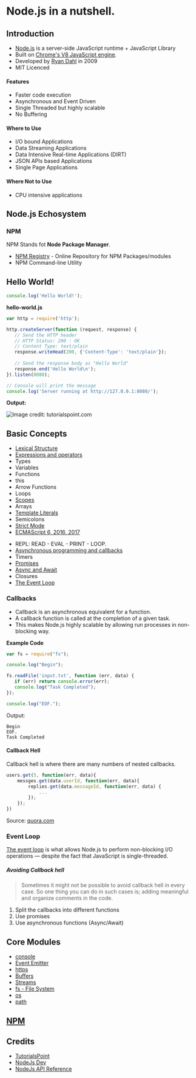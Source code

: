 # Node.js in a nutshell.

## Introduction

* [Node.js](https://nodejs.org/en/) is a server-side JavaScript runtime + JavaScript Library
* Built on [Chrome's V8 JavaScript engine](https://code.google.com/p/v8/).
* Developed by [Ryan Dahl](https://en.wikipedia.org/wiki/Ryan_Dahl) in 2009
* MIT Licenced 

#### Features

* Faster code execution
* Asynchronous and Event Driven
* Single Threaded but highly scalable
* No Buffering

#### Where to Use

* I/O bound Applications
* Data Streaming Applications
* Data Intensive Real-time Applications (DIRT)
* JSON APIs based Applications
* Single Page Applications

#### Where Not to Use

* CPU intensive applications

## Node.js Echosystem

### NPM

NPM Stands fot **Node Package Manager**.

* [NPM Registry](https://www.npmjs.com/) - Online Repository for NPM Packages/modules
* NPM Command-line Utility

## Hello World!

```js
console.log('Hello World!');
```

**hello-world.js**
```js
var http = require('http');

http.createServer(function (request, response) {
   // Send the HTTP header 
   // HTTP Status: 200 : OK
   // Content Type: text/plain
   response.writeHead(200, {'Content-Type': 'text/plain'});
   
   // Send the response body as "Hello World"
   response.end('Hello World\n');
}).listen(8080);

// Console will print the message
console.log('Server running at http://127.0.0.1:8080/');
```

**Output:**

![Image credit: tutorialspoint.com](https://www.tutorialspoint.com/nodejs/images/nodejs_sample.jpg)

## Basic Concepts

- [Lexical Structure](https://javabeginnerstutorial.com/javascript-2/javascripts-lexical-structure/)
- [Expressions and operators](https://developer.mozilla.org/en-US/docs/Web/JavaScript/Guide/Expressions_and_Operators)
- Types
- Variables
- Functions
- this
- Arrow Functions
- Loops
- [Scopes](https://scotch.io/tutorials/understanding-scope-in-javascript)
- Arrays
- [Template Literals](https://flaviocopes.com/javascript-template-literals/)
- Semicolons
- [Strict Mode](https://love2dev.com/blog/javascript-strict-mode/)
- [ECMAScript 6, 2016, 2017](https://codeburst.io/javascript-wtf-is-es6-es8-es-2017-ecmascript-dca859e4821c)

* REPL: READ - EVAL - PRINT - LOOP.
* [Asynchronous programming and callbacks](https://nodejs.dev/javascript-asynchronous-programming-and-callbacks)
* Timers
* [Promises](https://nodejs.dev/understanding-javascript-promises)
* [Async and Await](https://nodejs.dev/modern-asynchronous-javascript-with-async-and-await)
* Closures
* [The Event Loop](https://nodejs.dev/the-nodejs-event-loop)

### Callbacks

* Callback is an asynchronous equivalent for a function.
* A callback function is called at the completion of a given task.
* This makes Node.js highly scalable by allowing run processes in non-blocking way.

**Example Code**
```js
var fs = require("fs");

console.log("Begin");

fs.readFile('input.txt', function (err, data) {
   if (err) return console.error(err);
   console.log("Task Completed");
});

console.log("EOF.");
```

Output:
```text
Begin
EOF.
Task Completed
```

#### Callback Hell

Callback hell is where there are many numbers of nested callbacks.

```js
users.get(5, function(err, data){
	messges.get(data.userId, function(err, data){
		replies.get(data.messageId, function(err, data) {
        	...
        });
    });
})
```
Source: [quora.com](https://www.quora.com/What-is-callback-hell)

### Event Loop

[The event loop](https://nodejs.dev/the-nodejs-event-loop) is what allows Node.js to perform non-blocking I/O operations — despite the fact that JavaScript is single-threaded.

##### Avoiding Callback hell

> Sometimes it might not be possible to avoid callback hell in every case. So one thing you can do in such cases is; adding meaningful and organize comments in the code.

1. Split the callbacks into different functions
2. Use promises
3. Use asynchronous functions (Async/Await)

## Core Modules

* [console](https://nodejs.dev/output-to-the-command-line-using-nodejs)
* [Event Emitter](https://nodejs.dev/the-nodejs-events-module)
* [https](https://nodejs.dev/the-nodejs-http-module)
* [Buffers](https://nodejs.dev/nodejs-buffers)
* [Streams](https://nodejs.dev/nodejs-streams)
* [fs - File System](https://nodejs.dev/the-nodejs-path-module)
* [os](https://nodejs.dev/the-nodejs-os-module)
* [path](https://nodejs.dev/the-nodejs-path-module)

## [NPM](https://nodejs.dev/an-introduction-to-the-npm-package-manager)

## Credits

* [TutorialsPoint](https://www.tutorialspoint.com/nodejs/)
* [NodeJs Dev](https://nodejs.dev/)
* [NodeJs API Reference](https://nodejs.org/api/)
